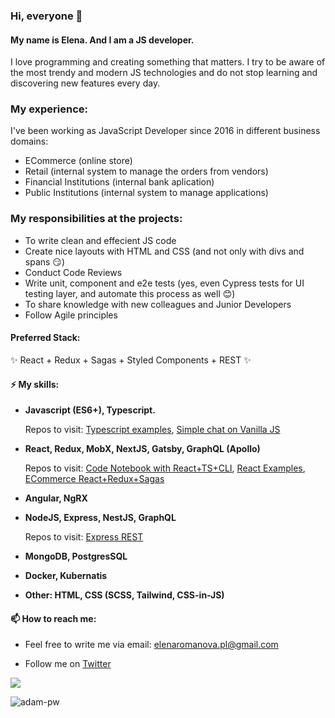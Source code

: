 ### Hi, everyone 👋

#### My name is Elena. And I am a JS developer.

I love programming and creating something that matters. I try to be aware of the most trendy and modern JS technologies and do not stop learning and discovering new features every day.

### My experience:

I've been working as JavaScript Developer since 2016 in different business domains:

- ECommerce (online store)
- Retail (internal system to manage the orders from vendors)
- Financial Institutions (internal bank aplication)
- Public Institutions (internal system to manage applications)

### My responsibilities at the projects:

- To write clean and effecient JS code
- Create nice layouts with HTML and CSS (and not only with divs and spans :smirk:)
- Conduct Code Reviews
- Write unit, component and e2e tests (yes, even Cypress tests for UI testing layer, and automate this process as well :blush:)
- To share knowledge with new colleagues and Junior Developers
- Follow Agile principles

#### Preferred Stack:

:sparkles: React + Redux + Sagas + Styled Components + REST :sparkles:

#### ⚡ My skills:

- <strong>Javascript (ES6+), Typescript.</strong>
  <p>Repos to visit: <a href="https://github.com/for-alisia/typescript_examples">Typescript examples</a>, <a href="https://github.com/for-alisia/app-chat">Simple chat on Vanilla JS</a></p>

- <strong>React, Redux, MobX, NextJS, Gatsby, GraphQL (Apollo)</strong>
  <p>Repos to visit: <a href="https://github.com/for-alisia/code-book">Code Notebook with React+TS+CLI</a>, <a href="https://github.com/for-alisia/react-examples">React Examples</a>, <a href="https://github.com/for-alisia/ecommerce-crown">ECommerce React+Redux+Sagas</a></p>

- <strong>Angular, NgRX</strong>

- <strong>NodeJS, Express, NestJS, GraphQL</strong>

  <p>Repos to visit: <a href="https://github.com/for-alisia/ls-crm-backend">Express REST</a></p>

- <strong>MongoDB, PostgresSQL</strong>

- <strong>Docker, Kubernatis</strong>

- <strong>Other: HTML, CSS (SCSS, Tailwind, CSS-in-JS)</strong>

#### 📫 How to reach me:

- Feel free to write me via email: elenaromanova.pl@gmail.com

- Follow me on [Twitter](https://twitter.com/for_alisia)

![](https://visitor-badge.glitch.me/badge?page_id=for-alisia.for-alisia)

<p><img align="center" src="https://github-readme-streak-stats.herokuapp.com/?user=for-alisia&theme=dark&background=0d1117&date_format=M%20j%5B%2C%20Y%5D" alt="adam-pw" /></p>
